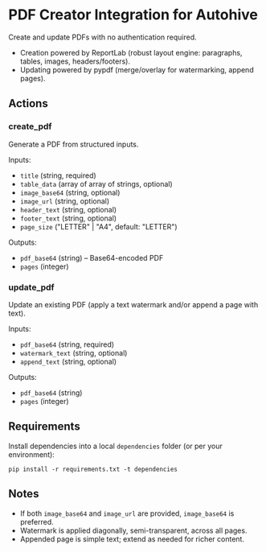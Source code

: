 # PDF Creator Integration for Autohive

Create and update PDFs with no authentication required.

- Creation powered by ReportLab (robust layout engine: paragraphs, tables, images, headers/footers).
- Updating powered by pypdf (merge/overlay for watermarking, append pages).

## Actions

### create_pdf
Generate a PDF from structured inputs.

Inputs:
- `title` (string, required)
- `table_data` (array of array of strings, optional)
- `image_base64` (string, optional)
- `image_url` (string, optional)
- `header_text` (string, optional)
- `footer_text` (string, optional)
- `page_size` ("LETTER" | "A4", default: "LETTER")

Outputs:
- `pdf_base64` (string) – Base64-encoded PDF
- `pages` (integer)

### update_pdf
Update an existing PDF (apply a text watermark and/or append a page with text).

Inputs:
- `pdf_base64` (string, required)
- `watermark_text` (string, optional)
- `append_text` (string, optional)

Outputs:
- `pdf_base64` (string)
- `pages` (integer)

## Requirements

Install dependencies into a local `dependencies` folder (or per your environment):

```
pip install -r requirements.txt -t dependencies
```

## Notes
- If both `image_base64` and `image_url` are provided, `image_base64` is preferred.
- Watermark is applied diagonally, semi-transparent, across all pages.
- Appended page is simple text; extend as needed for richer content.
